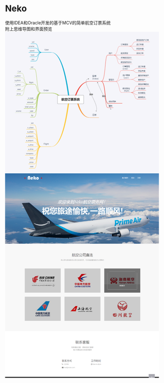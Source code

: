 # Neko
使用IDEA和Oracle开发的基于MCV的简单航空订票系统  
附上思维导图和界面预览
![image](https://github.com/Jashin-Hitagi/Neko/blob/master/%E6%80%9D%E7%BB%B4%E5%AF%BC%E5%9B%BE.png)
![image](https://github.com/Jashin-Hitagi/Neko/blob/master/%E9%A2%84%E8%A7%88.png)
